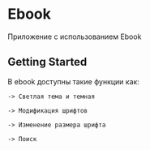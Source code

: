 # Ebook

Приложение с использованием Ebook

## Getting Started

В ebook доступны такие функции как:

    -> Светлая тема и темная

    -> Модификация шрифтов

    -> Изменение размера шрифта

    -> Поиск

